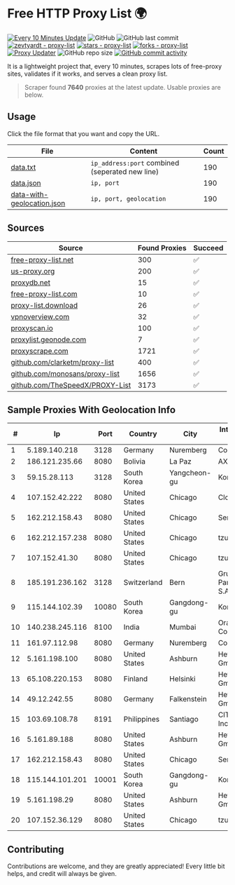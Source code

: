
# Free HTTP Proxy List 🌍

[![Every 10 Minutes Update](https://github.com/mertguvencli/http-proxy-list/actions/workflows/main.yml/badge.svg?branch=main)](https://github.com/mertguvencli/http-proxy-list/actions/workflows/main.yml)
![GitHub](https://img.shields.io/github/license/mertguvencli/http-proxy-list)
![GitHub last commit](https://img.shields.io/github/last-commit/mertguvencli/http-proxy-list)
[![zevtyardt - proxy-list](https://img.shields.io/static/v1?label=zevtyardt&message=proxy-list&color=blue&logo=github)](https://github.com/zevtyardt/proxy-list "Go to GitHub repo")
[![stars - proxy-list](https://img.shields.io/github/stars/zevtyardt/proxy-list?style=social)](https://github.com/zevtyardt/proxy-list)
[![forks - proxy-list](https://img.shields.io/github/forks/zevtyardt/proxy-list?style=social)](https://github.com/zevtyardt/proxy-list)
[![Proxy Updater](https://github.com/zevtyardt/proxy-list/workflows/Proxy%20Updater/badge.svg)](https://github.com/zevtyardt/proxy-list/actions?query=workflow:"Proxy+Updater")
![GitHub repo size](https://img.shields.io/github/repo-size/zevtyardt/proxy-list)
[![GitHub commit activity](https://img.shields.io/github/commit-activity/m/zevtyardt/proxy-list?logo=commits)](https://github.com/zevtyardt/proxy-list/commits/main)

It is a lightweight project that, every 10 minutes, scrapes lots of free-proxy sites, validates if it works, and serves a clean proxy list.

> Scraper found **7640** proxies at the latest update. Usable proxies are below.

## Usage

Click the file format that you want and copy the URL.

|File|Content|Count|
|----|-------|-----|
|[data.txt](https://raw.githubusercontent.com/mertguvencli/http-proxy-list/main/proxy-list/data.txt)|`ip_address:port` combined (seperated new line)|190|
|[data.json](https://raw.githubusercontent.com/mertguvencli/http-proxy-list/main/proxy-list/data.json)|`ip, port`|190|
|[data-with-geolocation.json](https://raw.githubusercontent.com/mertguvencli/http-proxy-list/main/proxy-list/data-with-geolocation.json)|`ip, port, geolocation`|190|

## Sources

|Source|Found Proxies|Succeed|
|------|-------------|-------|
|[free-proxy-list.net](https://free-proxy-list.net)|300|✅|
|[us-proxy.org](https://www.us-proxy.org)|200|✅|
|[proxydb.net](http://proxydb.net)|15|✅|
|[free-proxy-list.com](https://free-proxy-list.com/?page=&port=&type%5B%5D=http&type%5B%5D=https&up_time=0&search=Search)|10|✅|
|[proxy-list.download](https://www.proxy-list.download/HTTP)|26|✅|
|[vpnoverview.com](https://vpnoverview.com/privacy/anonymous-browsing/free-proxy-servers)|32|✅|
|[proxyscan.io](https://www.proxyscan.io)|100|✅|
|[proxylist.geonode.com](https://proxylist.geonode.com/api/proxy-list?limit=300&page=1&sort_by=lastChecked&sort_type=desc&protocols=http,https)|7|✅|
|[proxyscrape.com](https://api.proxyscrape.com/v2/?request=displayproxies&protocol=http&timeout=10000&country=all&ssl=all&anonymity=all)|1721|✅|
|[github.com/clarketm/proxy-list](https://raw.githubusercontent.com/clarketm/proxy-list/master/proxy-list-raw.txt)|400|✅|
|[github.com/monosans/proxy-list](https://raw.githubusercontent.com/monosans/proxy-list/main/proxies/http.txt)|1656|✅|
|[github.com/TheSpeedX/PROXY-List](https://raw.githubusercontent.com/TheSpeedX/PROXY-List/master/http.txt)|3173|✅|


## Sample Proxies With Geolocation Info

|#|Ip|Port|Country|City|Internet Service Provider|
|-|--|----|-------|----|-------------------------|
|1|5.189.140.218|3128|Germany|Nuremberg|Contabo GmbH|
|2|186.121.235.66|8080|Bolivia|La Paz|AXS Bolivia S. A.|
|3|59.15.28.113|3128|South Korea|Yangcheon-gu|Korea Telecom|
|4|107.152.42.222|8080|United States|Chicago|Cloudfanatic.NET|
|5|162.212.158.43|8080|United States|Chicago|ServerCheap INC|
|6|162.212.157.238|8080|United States|Chicago|tzulo, inc.|
|7|107.152.41.30|8080|United States|Chicago|tzulo, inc.|
|8|185.191.236.162|3128|Switzerland|Bern|Grupo Panaglobal 15 S.A|
|9|115.144.102.39|10080|South Korea|Gangdong-gu|Korea Telecom|
|10|140.238.245.116|8100|India|Mumbai|Oracle Corporation|
|11|161.97.112.98|8080|Germany|Nuremberg|Contabo GmbH|
|12|5.161.198.100|8080|United States|Ashburn|Hetzner Online GmbH|
|13|65.108.220.153|8080|Finland|Helsinki|Hetzner Online GmbH|
|14|49.12.242.55|8080|Germany|Falkenstein|Hetzner Online GmbH|
|15|103.69.108.78|8191|Philippines|Santiago|CITI Cableworld Inc.|
|16|5.161.89.188|8080|United States|Ashburn|Hetzner Online GmbH|
|17|162.212.158.43|8080|United States|Chicago|ServerCheap INC|
|18|115.144.101.201|10001|South Korea|Gangdong-gu|Korea Telecom|
|19|5.161.198.29|8080|United States|Ashburn|Hetzner Online GmbH|
|20|107.152.36.129|8080|United States|Chicago|tzulo, inc.|



## Contributing

Contributions are welcome, and they are greatly appreciated! Every
little bit helps, and credit will always be given.

